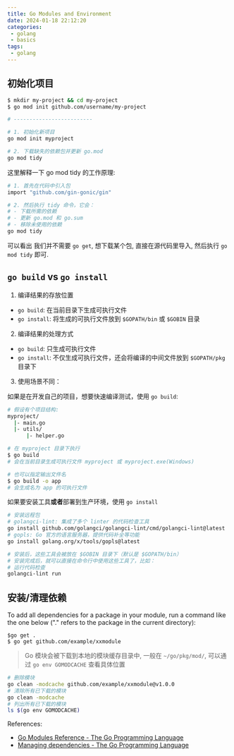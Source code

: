 ```yaml
---
title: Go Modules and Environment
date: 2024-01-18 22:12:20
categories:
 - golang
 - basics
tags:
 - golang
---
```


## 初始化项目

```bash
$ mkdir my-project && cd my-project
$ go mod init github.com/username/my-project

# -------------------------

# 1. 初始化新项目
go mod init myproject

# 2. 下载缺失的依赖包并更新 go.mod
go mod tidy
```

这里解释一下 go mod tidy 的工作原理:

```bash
# 1. 首先在代码中引入包
import "github.com/gin-gonic/gin"

# 2. 然后执行 tidy 命令，它会：
# - 下载所需的依赖
# - 更新 go.mod 和 go.sum
# - 移除未使用的依赖
go mod tidy
```

可以看出 我们并不需要 `go get`, 想下载某个包, 直接在源代码里导入, 然后执行 `go mod tidy` 即可. 

## `go build` vs `go install`

1. 编译结果的存放位置

- `go build`: 在当前目录下生成可执行文件
- `go install`: 将生成的可执行文件放到 `$GOPATH/bin` 或 `$GOBIN` 目录

2. 编译结果的处理方式

- `go build`: 只生成可执行文件
- `go install`: 不仅生成可执行文件，还会将编译的中间文件放到 `$GOPATH/pkg` 目录下

3. 使用场景不同：

如果是在开发自己的项目，想要快速编译测试，使用 `go build`:

```bash
# 假设有个项目结构:
myproject/
  |- main.go
  |- utils/
      |- helper.go

# 在 myproject 目录下执行
$ go build
# 会在当前目录生成可执行文件 myproject 或 myproject.exe(Windows)

# 也可以指定输出文件名
$ go build -o app
# 会生成名为 app 的可执行文件
```

如果要安装工具**或者**部署到生产环境，使用 `go install`

```bash
# 安装远程包
# golangci-lint: 集成了多个 linter 的代码检查工具
go install github.com/golangci/golangci-lint/cmd/golangci-lint@latest
# gopls: Go 官方的语言服务器，提供代码补全等功能
go install golang.org/x/tools/gopls@latest

# 安装后，这些工具会被放在 $GOBIN 目录下（默认是 $GOPATH/bin）
# 安装完成后，就可以直接在命令行中使用这些工具了，比如：
# 运行代码检查
golangci-lint run
```

## 安装/清理依赖

To add all dependencies for a package in your module, run a command like the one below ("." refers to the package in the current directory):
```shell
$go get .
$ go get github.com/example/xxmodule
```

> Go 模块会被下载到本地的模块缓存目录中, 一般在 `~/go/pkg/mod/`, 可以通过 `go env GOMODCACHE` 查看具体位置

```bash
# 删除模块
go clean -modcache github.com/example/xxmodule@v1.0.0
# 清除所有已下载的模块
go clean -modcache
# 列出所有已下载的模块
ls $(go env GOMODCACHE)
```

References: 

- [Go Modules Reference - The Go Programming Language](https://go.dev/ref/mod#go-mod-init)
- [Managing dependencies - The Go Programming Language](https://go.dev/doc/modules/managing-dependencies#naming_module)
